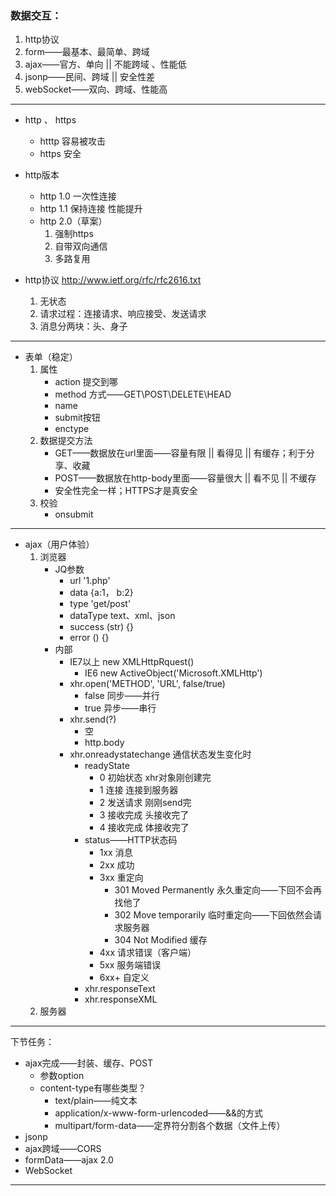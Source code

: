 ### 数据交互：
1. http协议
2. form——最基本、最简单、跨域
3. ajax——官方、单向 || 不能跨域 、性能低
4. jsonp——民间、跨域 || 安全性差
5. webSocket——双向、跨域、性能高

------------------------------------------------------------------------------
- http 、 https
   - htttp 容易被攻击
   - https 安全
  
- http版本
   - http 1.0  一次性连接
   - http 1.1    保持连接 性能提升
   - http 2.0（草案）
     1. 强制https
     2. 自带双向通信
     3. 多路复用 

- http协议  http://www.ietf.org/rfc/rfc2616.txt
   1. 无状态
   2. 请求过程：连接请求、响应接受、发送请求
   3. 消息分两块：头、身子
--------------------------------------------------------------------------------
- 表单（稳定）
   1. 属性
      - action  提交到哪
      - method  方式——GET\POST\DELETE\HEAD
      - name
      - submit按钮
      - enctype
   2. 数据提交方法
      - GET——数据放在url里面——容量有限 || 看得见 || 有缓存；利于分享、收藏
      - POST——数据放在http-body里面——容量很大 || 看不见 || 不缓存
      - 安全性完全一样；HTTPS才是真安全
   3. 校验
      - onsubmit 
-----------------------------------------------------------------------------------
- ajax（用户体验）
  1. 浏览器
     - JQ参数
       - url   '1.php'
       - data  {a:1， b:2}
       - type  'get/post'
       - dataType  text、xml、json
       - success (str) {}
       - error () {}
     - 内部
       - IE7以上 new XMLHttpRquest()
         - IE6 new ActiveObject('Microsoft.XMLHttp')
       - xhr.open('METHOD', 'URL', false/true)
         - false 同步——并行
         - true  异步——串行
       - xhr.send(?)
         - 空
         - http.body
       - xhr.onreadystatechange 通信状态发生变化时
         - readyState
           - 0   初始状态      xhr对象刚创建完
           - 1   连接          连接到服务器
           - 2   发送请求      刚刚send完
           - 3   接收完成      头接收完了
           - 4   接收完成      体接收完了
         - status——HTTP状态码
           - 1xx     消息
           - 2xx     成功
           - 3xx     重定向
             - 301 Moved Permanently       永久重定向——下回不会再找他了
             - 302 Move temporarily        临时重定向——下回依然会请求服务器
             - 304 Not Modified            缓存
           - 4xx     请求错误（客户端）
           - 5xx     服务端错误
           - 6xx+    自定义
         - xhr.responseText
         - xhr.responseXML
  2. 服务器
------------------------------------------------------------------------------------
下节任务：
- ajax完成——封装、缓存、POST
  - 参数option
  - content-type有哪些类型？
    - text/plain——纯文本
    - application/x-www-form-urlencoded——&&的方式
    - multipart/form-data——定界符分割各个数据（文件上传）
- jsonp
- ajax跨域——CORS
- formData——ajax 2.0
- WebSocket
------------------------------------------------------------------------------------

